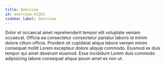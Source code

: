 ```yaml
---
title: Overview
id: overview-41263
sidebar_label: Overview
---
```


Dolor et occaecat amet reprehenderit tempor elit voluptate veniam occaecat. Officia ea consectetur consectetur pariatur laboris id minim dolore cillum officia. Proident sit cupidatat aliqua labore veniam minim consequat mollit Lorem excepteur dolore aliquip commodo. Eiusmod ex duis tempor qui amet deserunt eiusmod. Esse incididunt Lorem duis commodo adipisicing labore consequat aliqua ipsum amet ex non ut.

